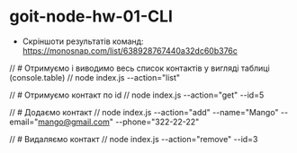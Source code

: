 # goit-node-hw-01-CLI
- Скріншоти результатів команд:
https://monosnap.com/list/638928767440a32dc60b376c


// # Отримуємо і виводимо весь список контактів у вигляді таблиці (console.table)
// node index.js --action="list"

// # Отримуємо контакт по id
// node index.js --action="get" --id=5

// # Додаємо контакт
// node index.js --action="add" --name="Mango" --email="mango@gmail.com" --phone="322-22-22"

// # Видаляємо контакт
// node index.js --action="remove" --id=3